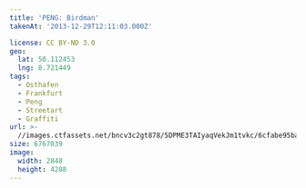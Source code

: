 ```yaml
---
title: 'PENG: Birdman'
takenAt: '2013-12-29T12:11:03.000Z'

license: CC BY-ND 3.0
geo:
  lat: 50.112453
  lng: 8.721449
tags:
  - Osthafen
  - Frankfurt
  - Peng
  - Streetart
  - Graffiti
url: >-
  //images.ctfassets.net/bncv3c2gt878/5DPME3TAIyaqVekJm1tvkc/6cfabe95ba9e3508552d8affdc8f2f1b/peng-birdman_11625187315_o
size: 6767039
image:
  width: 2848
  height: 4288
---
```

